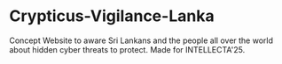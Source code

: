 # Crypticus-Vigilance-Lanka
Concept Website to aware Sri Lankans and the people all over the world about hidden cyber threats to protect. Made for INTELLECTA'25. 
